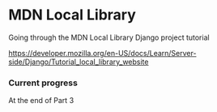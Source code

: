 # MDN Local Library

Going through the MDN Local Library Django project tutorial

https://developer.mozilla.org/en-US/docs/Learn/Server-side/Django/Tutorial_local_library_website


### Current progress
At the end of Part 3